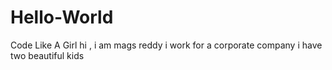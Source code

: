 # Hello-World
Code Like A Girl
hi , i am mags reddy
i work for a corporate company
i have two beautiful kids
